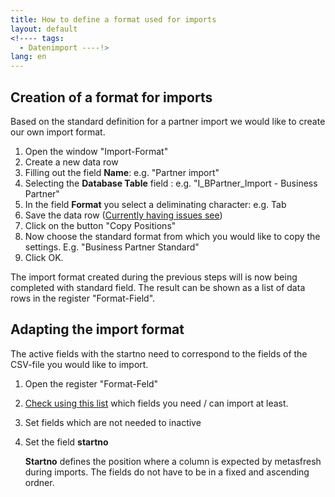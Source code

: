 ```yaml
---
title: How to define a format used for imports
layout: default
<!---- tags:
  - Datenimport ----!>
lang: en
---
```


## Creation of a format for imports

Based on the standard definition for a partner import we would like to create our own import format.


1. Open the window "Import-Format" 
1. Create a new data row
1. Filling out the field **Name**: e.g. "Partner import" 
1. Selecting the **Database Table** field : e.g. "I_BPartner_Import - Business Partner"
1. In the field **Format** you select a deliminating character: e.g. Tab
1. Save the data row ([Currently having issues see](https://github.com/metasfresh/metasfresh/issues/282))
1. Click on the button "Copy Positions"
1. Now choose the standard format from which you would like to copy the settings. E.g. "Business Partner Standard" 
1. Click OK. 

The import format created during the previous steps will is now being completed with standard field. The result can be shown as a list of data rows in the register "Format-Field".


## Adapting the import format
The active fields with the startno need to correspond to the fields of the CSV-file you would like to import.


1. Open the register "Format-Feld"
1. [Check using this list](Welche_Felder_kann_ich_importieren) which fields you need / can import at least.
1. Set fields which are not needed to inactive
1. Set the field **startno** 

   **Startno** defines the position where a column is expected by metasfresh during imports.
   The fields do not have to be in a fixed and ascending ordner. 
